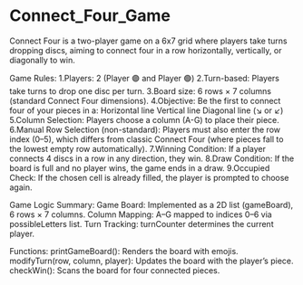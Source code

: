 # Connect_Four_Game

Connect Four is a two-player game on a 6x7 grid where players take turns dropping discs, aiming to connect four in a row 
horizontally, vertically, or diagonally to win.

Game Rules:
1.Players: 2 (Player 🟣 and Player 🟢)
2.Turn-based: Players take turns to drop one disc per turn.
3.Board size: 6 rows × 7 columns (standard Connect Four dimensions).
4.Objective: Be the first to connect four of your pieces in a:
    Horizontal line
    Vertical line
    Diagonal line (↘ or ↙)
5.Column Selection: Players choose a column (A-G) to place their piece.
6.Manual Row Selection (non-standard): Players must also enter the row index (0–5), which differs from classic Connect Four (where pieces fall to the lowest empty row automatically).
7.Winning Condition: If a player connects 4 discs in a row in any direction, they win.
8.Draw Condition: If the board is full and no player wins, the game ends in a draw.
9.Occupied Check: If the chosen cell is already filled, the player is prompted to choose again.

Game Logic Summary:
  Game Board: Implemented as a 2D list (gameBoard), 6 rows × 7 columns.
  Column Mapping: A–G mapped to indices 0–6 via possibleLetters list.
  Turn Tracking: turnCounter determines the current player.

Functions:
  printGameBoard(): Renders the board with emojis.
  modifyTurn(row, column, player): Updates the board with the player’s piece.
  checkWin(): Scans the board for four connected pieces.

